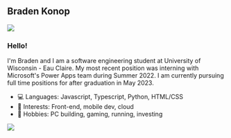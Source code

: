 <h2>Braden Konop</h2>
<div style="display:flex;">
  <img src="https://img.shields.io/badge/LinkedIn-0077B5?style=for-the-badge&logo=linkedin&logoColor=white" href="https://www.linkedin.com/in/braden-konop/" />
</div>
<h3>Hello!</h3>
<p>I'm Braden and I am a software engineering student at University of Wisconsin - Eau Claire. My most recent position was interning with Microsoft's Power Apps team during Summer 2022. I am currently pursuing full time positions for after graduation in May 2023. 
<ul>
  <li>💻 Languages: Javascript, Typescript, Python, HTML/CSS</li>
  <li>🤔 Interests: Front-end, mobile dev, cloud</li>
  <li>🎉 Hobbies: PC building, gaming, running, investing</li>
</ul>
<img src="https://komarev.com/ghpvc/?username=bkonop&label=Profile%20views&color=0e75b6&style=classic" />

